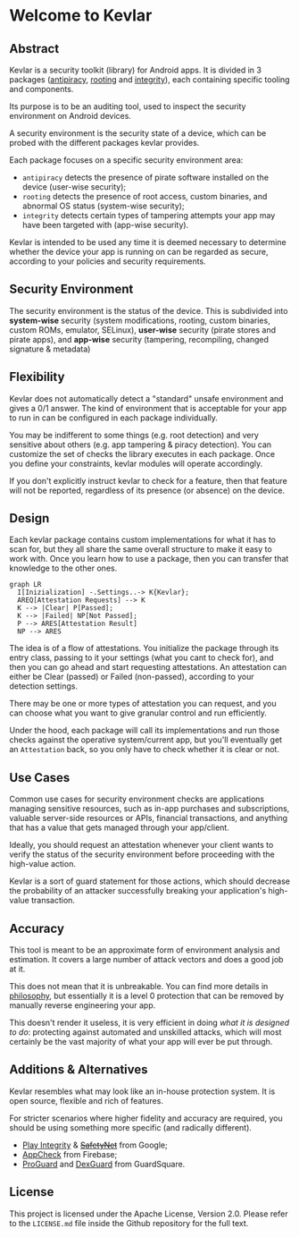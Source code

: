 # Welcome to Kevlar

## Abstract
Kevlar is a security toolkit (library) for Android apps.
It is divided in 3 packages ([antipiracy], [rooting] and [integrity]), each containing specific tooling and components.

[antipiracy]: pages/modules/antipiracy/antipiracy.md
[rooting]:    pages/modules/rooting/rooting.md
[integrity]:  pages/modules/integrity/integrity.md

Its purpose is to be an auditing tool, used to inspect the security environment on Android devices.

A security environment is the security state of a device, which can be probed with the different packages kevlar provides. 

Each package focuses on a specific security environment area:

- `antipiracy` detects the presence of pirate software installed on the device (user-wise security);
- `rooting` detects the presence of root access, custom binaries, and abnormal OS status (system-wise security);
- `integrity` detects certain types of tampering attempts your app may have been targeted with (app-wise security).

Kevlar is intended to be used any time it is deemed necessary to determine whether the device your app is running on can be regarded as secure, according to your policies and security requirements.


## Security Environment
The security environment is the status of the device.
This is subdivided into **system-wise** security (system modifications, rooting, custom binaries, custom ROMs, emulator, SELinux),
**user-wise** security (pirate stores and pirate apps),
and **app-wise** security (tampering, recompiling, changed signature & metadata)


## Flexibility
Kevlar does not automatically detect a "standard" unsafe environment and gives a 0/1 answer.
The kind of environment that is acceptable for your app to run in can be configured in each package individually.

You may be indifferent to some things (e.g. root detection) and very sensitive about others (e.g. app tampering & piracy detection).
You can customize the set of checks the library executes in each package.
Once you define your constraints, kevlar modules will operate accordingly.

If you don't explicitly instruct kevlar to check for a feature, then that feature will not be reported, regardless of its presence (or absence) on the device.


## Design
Each kevlar package contains custom implementations for what it has to scan for, but they all share the same overall structure to make it easy to work with. Once you learn how to use a package, then you can transfer that knowledge to the other ones.

``` mermaid
graph LR
  I[Inizialization] -.Settings..-> K{Kevlar};
  AREQ[Attestation Requests] --> K
  K --> |Clear| P[Passed];
  K --> |Failed| NP[Not Passed];
  P --> ARES[Attestation Result]
  NP --> ARES
```

The idea is of a flow of attestations. You initialize the package through its entry class, passing to it your settings (what you cant to check for), and then you can go ahead and start requesting attestations. An attestation can either be Clear (passed) or Failed (non-passed), according to your detection settings.

There may be one or more types of attestation you can request, and you can choose what you want to give granular control and run efficiently.

Under the hood, each package will call its implementations and run those checks against the operative system/current app, but you'll eventually get an `Attestation` back, so you only have to check whether it is clear or not.

## Use Cases
Common use cases for security environment checks are applications managing sensitive resources, such as in-app purchases and subscriptions, valuable server-side resources or APIs, financial transactions, and anything that has a value that gets managed through your app/client.

Ideally, you should request an attestation whenever your client wants to verify the status of the security environment before proceeding with the high-value action.

Kevlar is a sort of guard statement for those actions, which should decrease the probability of an attacker successfully breaking your application's high-value transaction.


## Accuracy
This tool is meant to be an approximate form of environment analysis and estimation.
It covers a large number of attack vectors and does a good job at it.

This does not mean that it is unbreakable. You can find more details in [philosophy], but essentially
it is a level 0 protection that can be removed by manually reverse engineering your app.

[philosophy]: pages/overview/philosophy.md

This doesn't render it useless, it is very efficient in doing *what it is designed to do*: protecting against automated and unskilled attacks,
which will most certainly be the vast majority of what your app will ever be put through.


## Additions & Alternatives
Kevlar resembles what may look like an in-house protection system. It is open source, flexible and rich of features.

For stricter scenarios where higher fidelity and accuracy are required, you should be using something more specific (and radically different).

- [Play Integrity](https://developer.android.com/google/play/integrity) & <s>[SafetyNet](https://developer.android.com/training/safetynet)</s> from Google;
- [AppCheck](https://firebase.google.com/products/app-check) from Firebase;
- [ProGuard](https://www.guardsquare.com/proguard) and [DexGuard](https://www.guardsquare.com/dexguard) from GuardSquare.

## License
This project is licensed under the Apache License, Version 2.0. Please refer to the `LICENSE.md` file inside the Github repository for the full text.